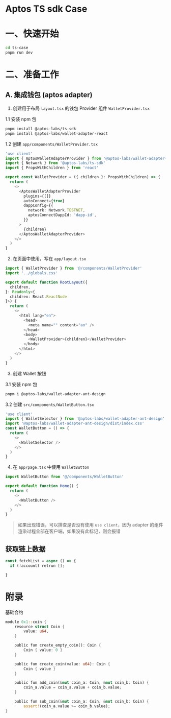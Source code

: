 # Aptos TS sdk Case

# 一、快速开始

```bash
cd ts-case
pnpm run dev
```

# 二、准备工作

## A. 集成钱包 (aptos adapter)

1. 创建用于布局 `layout.tsx` 的钱包 Provider 组件 `WalletProvider.tsx`

1.1 安装 npm 包

```bash
pnpm install @aptos-labs/ts-sdk
pnpm install @aptos-labs/wallet-adapter-react
```

1.2 创建 `app/components/WalletProvider.tsx`

```ts
'use client'
import { AptosWalletAdapterProvider } from '@aptos-labs/wallet-adapter-react'
import { Network } from '@aptos-labs/ts-sdk'
import { PropsWithChildren } from 'react'

export const WalletProvider = ({ children }: PropsWithChildren) => {
  return (
    <>
      <AptosWalletAdapterProvider
        plugins={[]}
        autoConnect={true}
        dappConfig={{
          network: Network.TESTNET,
          aptosConnectDappId: 'dapp-id',
        }}
      >
        {children}
      </AptosWalletAdapterProvider>
    </>
  )
}
```

2. 在页面中使用，写在 `app/layout.tsx`

```ts
import { WalletProvider } from '@/components/WalletProvider'
import '../globals.css'

export default function RootLayout({
  children,
}: Readonly<{
  children: React.ReactNode
}>) {
  return (
    <>
      <html lang="en">
        <head>
          <meta name="" content="ao" />
        </head>
        <body>
          <WalletProvider>{children}</WalletProvider>
        </body>
      </html>
    </>
  )
}
```

3. 创建 Wallet 按钮

3.1 安装 npm 包

```bash
pnpm i @aptos-labs/wallet-adapter-ant-design
```

3.2 创建 `src/components/WalletButton.tsx`

```ts
'use client'
import { WalletSelector } from '@aptos-labs/wallet-adapter-ant-design'
import '@aptos-labs/wallet-adapter-ant-design/dist/index.css'
const WalletButton = () => {
  return (
    <>
      <WalletSelector />
    </>
  )
}
```

4. 在 `app/page.tsx` 中使用 `WalletButton`

```ts
import WalletButton from '@/components/WalletButton'

export default function Home() {
  return (
    <>
      <WalletButton />
    </>
  )
}
```

> 如果出现错误，可以排查是否没有使用 `use client`，因为 adapter 的组件渲染过程全部在客户端，如果没有此标记，则会报错

## 获取链上数据

```ts
const fetchList = async () => {
  if (!account) retrun [];

}
```

# 附录

基础合约

```rust
module 0x1::coin {
    resource struct Coin {
        value: u64,
    }

    public fun create_empty_coin(): Coin {
        Coin { value: 0 }
    }

    public fun create_coin(value: u64): Coin {
        Coin { value }
    }

    public fun add_coin(&mut coin_a: Coin, &mut coin_b: Coin) {
        coin_a.value = coin_a.value + coin_b.value;
    }

    public fun sub_coin(&mut coin_a: Coin, &mut coin_b: Coin) {
        assert!(coin_a.value >= coin_b.value);
}
```

